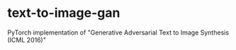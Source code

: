 # text-to-image-gan
PyTorch implementation of "Generative Adversarial Text to Image Synthesis (ICML 2016)"
